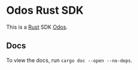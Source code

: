 # Odos Rust SDK

This is a [Rust](https://www.rust-lang.org/) SDK [Odos](https://docs.odos.xyz/).

## Docs

To view the docs, run `cargo doc --open --no-deps`.
